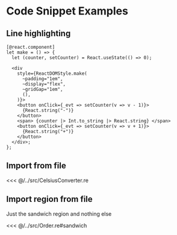 # Code Snippet Examples

## Line highlighting

```reason{3,6-11}
[@react.component]
let make = () => {
  let (counter, setCounter) = React.useState(() => 0);

  <div
    style={ReactDOMStyle.make(
      ~padding="1em",
      ~display="flex",
      ~gridGap="1em",
      (),
    )}>
    <button onClick={_evt => setCounter(v => v - 1)}>
      {React.string("-")}
    </button>
    <span> {counter |> Int.to_string |> React.string} </span>
    <button onClick={_evt => setCounter(v => v + 1)}>
      {React.string("+")}
    </button>
  </div>;
};
```

## Import from file

<<< @/../src/CelsiusConverter.re

## Import region from file

Just the sandwich region and nothing else

<<< @/../src/Order.re#sandwich
